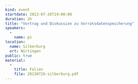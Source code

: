 ```yaml
---
kind: event
startdate: 2013-07-26T19:00:00
duration: 2h
title: "Vortrag und Diskussion zu Vorratsdatenspeicherung"
speakers:
  -
    name: pi
location:
  name: Silberburg
  ort: Nürtingen
public: true
material:
  -
    title: Folien
    file: 20130726-silberburg.pdf
---
```



